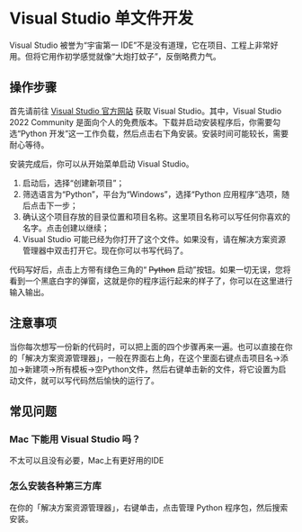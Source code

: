 # Visual Studio 单文件开发

Visual Studio 被誉为“宇宙第一 IDE”不是没有道理，它在项目、工程上非常好用。但将它用作初学感觉就像“大炮打蚊子”，反倒略费力气。

## 操作步骤

首先请前往 [Visual Studio 官方网站](https://visualstudio.microsoft.com/zh-hans/vs/) 获取 Visual Studio。其中，Visual Studio 2022 Community 是面向个人的免费版本。下载并启动安装程序后，你需要勾选“Python 开发”这一工作负载，然后点击右下角安装。安装时间可能较长，需要耐心等待。

安装完成后，你可以从开始菜单启动 Visual Studio。

1. 启动后，选择“创建新项目”；
2. 筛选语言为“Python”，平台为“Windows”，选择“Python 应用程序”选项，随后点击下一步；
3. 确认这个项目存放的目录位置和项目名称。这里项目名称可以写任何你喜欢的名字。点击创建以继续；
4. Visual Studio 可能已经为你打开了这个文件。如果没有，请在解决方案资源管理器中双击打开它。现在你可以书写代码了。

代码写好后，点击上方带有绿色三角的“ ~~Python~~ 启动”按钮。如果一切无误，您将看到一个黑底白字的弹窗，这就是你的程序运行起来的样子了，你可以在这里进行输入输出。

## 注意事项

当你每次想写一份新的代码时，可以把上面的四个步骤再来一遍。也可以直接在你的「解决方案资源管理器」，一般在界面右上角，在这个里面右键点击项目名->添加->新建项->所有模板->空Python文件，然后右键单击新的文件，将它设置为启动文件，就可以写代码然后愉快的运行了。

## 常见问题

### Mac 下能用 Visual Studio 吗？

不太可以且没有必要，Mac上有更好用的IDE

### 怎么安装各种第三方库

在你的「解决方案资源管理器」，右键单击，点击管理 Python 程序包，然后搜索安装。

